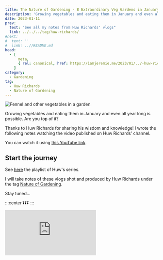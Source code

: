 ```yaml
---
title: The Nature of Gardening - 8 Extraordinary Veg Gardens in January 2022, by Huw Richards
description: 'Growing vegetables and eating them in January and even all year long is possible. Are you top of it?'
date: 2023-01-11
prev:
  text: "See all my notes from Huw Richards' vlogs"
  link: ../../../tag/huw-richards/
#next:
#  text: ''
#  link: ..//README.md
head:
  - [
      meta,
      { rel: canonical, href: https://iamjeremie.me/2023/01/../-huw-richards },
    ]
category:
  - Gardening
tag:
  - Huw Richards
  - Nature of Gardening
---
```


![Fennel and other vegetables in a garden](/images/2023-01-11-fennel-and-other-vegetables-in-a-garden.jpg "Credits: image taken from Huw Richards' vlog")

Growing vegetables and eating them in January and even all year long is possible. Are you top of it?

Thanks to Huw Richards for sharing his wisdom and knowledge!
I wrote the following notes watching the video published on Huw Richards' channel.

<!-- more -->

You can watch it using [this YouTube link](https://www.youtube.com/watch?v=eEzShcs05Fw).

## Start the journey

See [here](https://www.youtube.com/watch?v=R0U4XtBSnGo&list=PLPGyuloevt5ylrTHyRjlzHy_FBzKcCUxY) the playlist of Huw's series.

I will take notes of these vlogs shot and produced by Huw Richards under the tag [Nature of Gardening](../../../tag/nature-of-gardening).

Stay tuned...

:::center
⏬⏬⏬
:::

<!-- markdownlint-disable MD033 -->
<p class="newsletter-wrapper"><iframe class="newsletter-embed" src="https://iamjeremie.substack.com/embed" frameborder="0" scrolling="no"></iframe></p>
